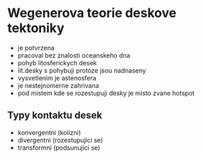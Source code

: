 # Wegenerova teorie deskove tektoniky

- je potvrzena
- pracoval bez znalosti oceanskeho dna 
- pohyb litosferickych desek
- lit.desky s pohybuji protoze jsou nadnaseny 
- vysvetlenim je astenosfera
- je nestejnomerne zahrivana
- pod mistem kde se rozestupuji desky je misto zvane hotspot
## Typy kontaktu desek
- konvergentni (kolizni)
- divergentni (rozestupujici se)
- transformni (podsunujici se)